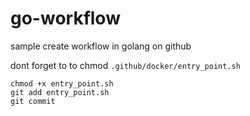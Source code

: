 # go-workflow
sample create workflow in golang on github

dont forget to to chmod `.github/docker/entry_point.sh`
```
chmod +x entry_point.sh
git add entry_point.sh
git commit
```
